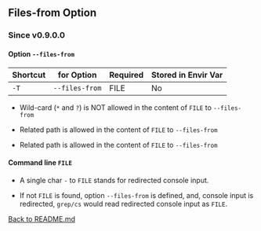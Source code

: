 ## Files-from Option

### Since v0.9.0.0

#### Option ```--files-from```

| Shortcut | for Option         | Required  | Stored in Envir Var
| -------- | ----------         | --------  | -------------------
| ```-T``` | ```--files-from``` | FILE      | No

* Wild-card (```*``` and ```?```) is NOT allowed in the content of ```FILE``` to ```--files-from```

* Related path is allowed in the content of ```FILE``` to ```--files-from```

* Related path is allowed in the content of ```FILE``` to ```--files-from```

#### Command line ```FILE```

* A single char ```-``` to ```FILE``` stands for redirected console input.

* If not ```FILE``` is found, option ```--files-from``` is defined, and, console input is redirected, ```grep/cs``` would read redirected console input as ```FILE```.

[Back to README.md](https://github.com/ck-yung/grep/blob/master/docs/README.md)

